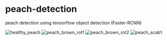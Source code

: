 # peach-detection
peach detection using tensorflow object detection (Faster-RCNN)


![healthy_peach](https://user-images.githubusercontent.com/59274413/92202914-faf66180-eeba-11ea-91f5-6e1e9db1e356.png)
![peach_brown_rot1](https://user-images.githubusercontent.com/59274413/92202983-2416f200-eebb-11ea-899f-ca604859b9e9.PNG)
![peach_brown_rot2](https://user-images.githubusercontent.com/59274413/92202992-28430f80-eebb-11ea-8357-fceaf86e5e87.PNG)
![peach_scab1](https://user-images.githubusercontent.com/59274413/92202998-2c6f2d00-eebb-11ea-87f1-a46aa5db53f9.PNG)
